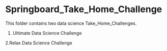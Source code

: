 # Springboard_Take_Home_Challenge
This folder contains two data science Take_Home_Challenges.
1. Ultimate Data Science Challenge

2.Relax Data Science Challenge
